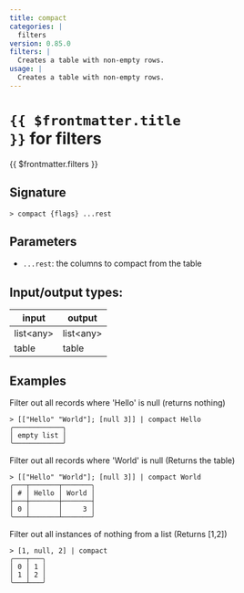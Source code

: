 ```yaml
---
title: compact
categories: |
  filters
version: 0.85.0
filters: |
  Creates a table with non-empty rows.
usage: |
  Creates a table with non-empty rows.
---
```

<!-- This file is automatically generated. Please edit the command in https://github.com/nushell/nushell instead. -->

# <code>{{ $frontmatter.title }}</code> for filters

<div class='command-title'>{{ $frontmatter.filters }}</div>

## Signature

```> compact {flags} ...rest```

## Parameters

 -  `...rest`: the columns to compact from the table


## Input/output types:

| input     | output    |
| --------- | --------- |
| list\<any\> | list\<any\> |
| table     | table     |
## Examples

Filter out all records where 'Hello' is null (returns nothing)
```nu
> [["Hello" "World"]; [null 3]] | compact Hello
╭────────────╮
│ empty list │
╰────────────╯
```

Filter out all records where 'World' is null (Returns the table)
```nu
> [["Hello" "World"]; [null 3]] | compact World
╭───┬───────┬───────╮
│ # │ Hello │ World │
├───┼───────┼───────┤
│ 0 │       │     3 │
╰───┴───────┴───────╯

```

Filter out all instances of nothing from a list (Returns [1,2])
```nu
> [1, null, 2] | compact
╭───┬───╮
│ 0 │ 1 │
│ 1 │ 2 │
╰───┴───╯

```
